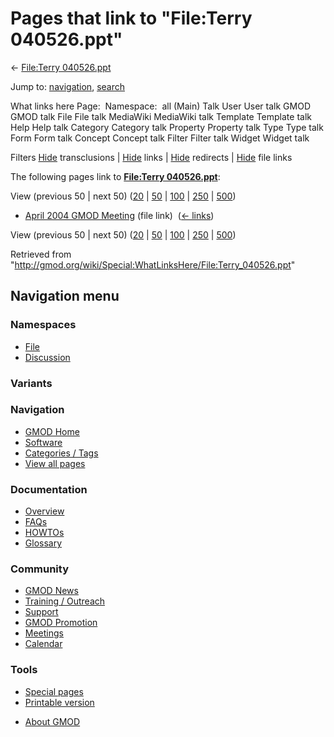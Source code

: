 <div id="mw-page-base" class="noprint">

</div>

<div id="mw-head-base" class="noprint">

</div>

<div id="content" class="mw-body" role="main">

<span id="top"></span>

<div id="mw-js-message" style="display:none;">

</div>



# <span dir="auto">Pages that link to "File:Terry 040526.ppt"</span>

<div id="bodyContent">

<div id="contentSub">

← [File:Terry
040526.ppt](/wiki/File:Terry_040526.ppt "File:Terry 040526.ppt")

</div>

<div id="jump-to-nav" class="mw-jump">

Jump to: [navigation](#mw-navigation), [search](#p-search)

</div>

<div id="mw-content-text">

What links here Page:  Namespace:  all (Main) Talk User User talk GMOD
GMOD talk File File talk MediaWiki MediaWiki talk Template Template talk
Help Help talk Category Category talk Property Property talk Type Type
talk Form Form talk Concept Concept talk Filter Filter talk Widget
Widget talk

Filters
[Hide](/mediawiki/index.php?title=Special:WhatLinksHere/File:Terry_040526.ppt&hidetrans=1 "Special:WhatLinksHere/File:Terry 040526.ppt")
transclusions \|
[Hide](/mediawiki/index.php?title=Special:WhatLinksHere/File:Terry_040526.ppt&hidelinks=1 "Special:WhatLinksHere/File:Terry 040526.ppt")
links \|
[Hide](/mediawiki/index.php?title=Special:WhatLinksHere/File:Terry_040526.ppt&hideredirs=1 "Special:WhatLinksHere/File:Terry 040526.ppt")
redirects \|
[Hide](/mediawiki/index.php?title=Special:WhatLinksHere/File:Terry_040526.ppt&hideimages=1 "Special:WhatLinksHere/File:Terry 040526.ppt")
file links

The following pages link to **[File:Terry
040526.ppt](/wiki/File:Terry_040526.ppt "File:Terry 040526.ppt")**:

View (previous 50 \| next 50)
([20](/mediawiki/index.php?title=Special:WhatLinksHere/File:Terry_040526.ppt&limit=20 "Special:WhatLinksHere/File:Terry 040526.ppt")
\|
[50](/mediawiki/index.php?title=Special:WhatLinksHere/File:Terry_040526.ppt&limit=50 "Special:WhatLinksHere/File:Terry 040526.ppt")
\|
[100](/mediawiki/index.php?title=Special:WhatLinksHere/File:Terry_040526.ppt&limit=100 "Special:WhatLinksHere/File:Terry 040526.ppt")
\|
[250](/mediawiki/index.php?title=Special:WhatLinksHere/File:Terry_040526.ppt&limit=250 "Special:WhatLinksHere/File:Terry 040526.ppt")
\|
[500](/mediawiki/index.php?title=Special:WhatLinksHere/File:Terry_040526.ppt&limit=500 "Special:WhatLinksHere/File:Terry 040526.ppt"))

- [April 2004 GMOD
  Meeting](/wiki/April_2004_GMOD_Meeting "April 2004 GMOD Meeting")
  (file link) ‎ <span class="mw-whatlinkshere-tools">([←
  links](/mediawiki/index.php?title=Special:WhatLinksHere&target=April+2004+GMOD+Meeting "Special:WhatLinksHere"))</span>

View (previous 50 \| next 50)
([20](/mediawiki/index.php?title=Special:WhatLinksHere/File:Terry_040526.ppt&limit=20 "Special:WhatLinksHere/File:Terry 040526.ppt")
\|
[50](/mediawiki/index.php?title=Special:WhatLinksHere/File:Terry_040526.ppt&limit=50 "Special:WhatLinksHere/File:Terry 040526.ppt")
\|
[100](/mediawiki/index.php?title=Special:WhatLinksHere/File:Terry_040526.ppt&limit=100 "Special:WhatLinksHere/File:Terry 040526.ppt")
\|
[250](/mediawiki/index.php?title=Special:WhatLinksHere/File:Terry_040526.ppt&limit=250 "Special:WhatLinksHere/File:Terry 040526.ppt")
\|
[500](/mediawiki/index.php?title=Special:WhatLinksHere/File:Terry_040526.ppt&limit=500 "Special:WhatLinksHere/File:Terry 040526.ppt"))

</div>

<div class="printfooter">

Retrieved from
"<http://gmod.org/wiki/Special:WhatLinksHere/File:Terry_040526.ppt>"

</div>

<div id="catlinks" class="catlinks catlinks-allhidden">

</div>

<div class="visualClear">

</div>

</div>

</div>

<div id="mw-navigation">

## Navigation menu

<div id="mw-head">



<div id="left-navigation">

<div id="p-namespaces" class="vectorTabs" role="navigation"
aria-labelledby="p-namespaces-label">

### Namespaces

- <span id="ca-nstab-image"><a href="/wiki/File:Terry_040526.ppt" accesskey="c"
  title="View the file page [c]">File</a></span>
- <span id="ca-talk"><a
  href="/mediawiki/index.php?title=File_talk:Terry_040526.ppt&amp;action=edit&amp;redlink=1"
  accesskey="t"
  title="Discussion about the content page [t]">Discussion</a></span>

</div>

<div id="p-variants" class="vectorMenu emptyPortlet" role="navigation"
aria-labelledby="p-variants-label">

### 

### Variants[](#)

<div class="menu">

</div>

</div>

</div>





</div>

</div>

</div>

<div id="mw-panel">

<div id="p-logo" role="banner">

<a href="/wiki/Main_Page"
style="background-image: url(http://gmod.org/images/GMOD-cogs.png);"
title="Visit the main page"></a>

</div>

<div id="p-Navigation" class="portal" role="navigation"
aria-labelledby="p-Navigation-label">

### Navigation

<div class="body">

- <span id="n-GMOD-Home">[GMOD Home](/wiki/Main_Page)</span>
- <span id="n-Software">[Software](/wiki/GMOD_Components)</span>
- <span id="n-Categories-.2F-Tags">[Categories /
  Tags](/wiki/Categories)</span>
- <span id="n-View-all-pages">[View all
  pages](/wiki/Special:AllPages)</span>

</div>

</div>

<div id="p-Documentation" class="portal" role="navigation"
aria-labelledby="p-Documentation-label">

### Documentation

<div class="body">

- <span id="n-Overview">[Overview](/wiki/Overview)</span>
- <span id="n-FAQs">[FAQs](/wiki/Category:FAQ)</span>
- <span id="n-HOWTOs">[HOWTOs](/wiki/Category:HOWTO)</span>
- <span id="n-Glossary">[Glossary](/wiki/Glossary)</span>

</div>

</div>

<div id="p-Community" class="portal" role="navigation"
aria-labelledby="p-Community-label">

### Community

<div class="body">

- <span id="n-GMOD-News">[GMOD News](/wiki/GMOD_News)</span>
- <span id="n-Training-.2F-Outreach">[Training /
  Outreach](/wiki/Training_and_Outreach)</span>
- <span id="n-Support">[Support](/wiki/Support)</span>
- <span id="n-GMOD-Promotion">[GMOD
  Promotion](/wiki/GMOD_Promotion)</span>
- <span id="n-Meetings">[Meetings](/wiki/Meetings)</span>
- <span id="n-Calendar">[Calendar](/wiki/Calendar)</span>

</div>

</div>

<div id="p-tb" class="portal" role="navigation"
aria-labelledby="p-tb-label">

### Tools

<div class="body">

- <span id="t-specialpages"><a href="/wiki/Special:SpecialPages" accesskey="q"
  title="A list of all special pages [q]">Special pages</a></span>
- <span id="t-print"><a
  href="/mediawiki/index.php?title=Special:WhatLinksHere/File:Terry_040526.ppt&amp;printable=yes"
  rel="alternate" accesskey="p"
  title="Printable version of this page [p]">Printable version</a></span>

</div>

</div>

</div>

</div>

<div id="footer" role="contentinfo">

- <span id="footer-places-about">[About
  GMOD](/wiki/GMOD:About "GMOD:About")</span>

<!-- -->






</div>
